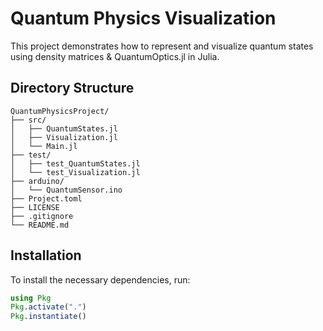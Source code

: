 # Quantum Physics Visualization

This project demonstrates how to represent and visualize quantum states using density matrices & QuantumOptics.jl in Julia. 

## Directory Structure

```
QuantumPhysicsProject/
├── src/
│   ├── QuantumStates.jl
│   ├── Visualization.jl
│   └── Main.jl
├── test/
│   ├── test_QuantumStates.jl
│   └── test_Visualization.jl
├── arduino/
│   └── QuantumSensor.ino
├── Project.toml
├── LICENSE
├── .gitignore
└── README.md
```

## Installation

To install the necessary dependencies, run:

```julia
using Pkg
Pkg.activate(".")
Pkg.instantiate()
